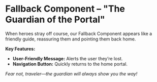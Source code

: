 # Fallback Component – "The Guardian of the Portal"

When heroes stray off course, our Fallback Component appears like a friendly guide, reassuring them and pointing them back home.

**Key Features:**
- **User-Friendly Message:** Alerts the user they’re lost.
- **Navigation Button:** Quickly returns to the home portal.

*Fear not, traveler—the guardian will always show you the way!*